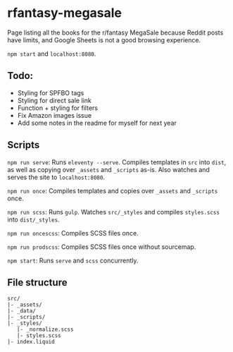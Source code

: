 # rfantasy-megasale

Page listing all the books for the r/fantasy MegaSale because Reddit posts have limits, and Google Sheets is not a good browsing experience.

`npm start` and `localhost:8080`.

## Todo:
- Styling for SPFBO tags
- Styling for direct sale link
- Function + styling for filters
- Fix Amazon images issue
- Add some notes in the readme for myself for next year

## Scripts

`npm run serve`: Runs `eleventy --serve`. Compiles templates in `src` into `dist`, as well as copying over `_assets` and `_scripts` as-is. Also watches and serves the site to `localhost:8080`.

`npm run once`: Compiles templates and copies over `_assets` and `_scripts` once.

`npm run scss`: Runs `gulp`. Watches `src/_styles` and compiles `styles.scss` into `dist/_styles`.

`npm run oncescss`: Compiles SCSS files once.

`npm run prodscss`: Compiles SCSS files once without sourcemap.

`npm start`: Runs `serve` and `scss` concurrently.

## File structure

```
src/
|- _assets/
|- _data/
|- _scripts/
|- _styles/
   |- _normalize.scss
   |- styles.scss
|- index.liquid
```

